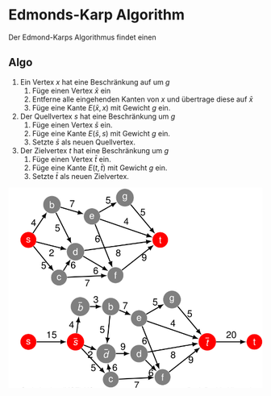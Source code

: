 # Edmonds-Karp Algorithm

Der Edmond-Karps Algorithmus findet einen 

## Algo

1. Ein Vertex $x$ hat eine Beschränkung auf um $g$
   1. Füge einen Vertex $\bar{x}$ ein
   2. Entferne alle eingehenden Kanten von $x$ und übertrage diese auf $\bar{x}$
   3. Füge eine Kante $E(\bar{x},x)$ mit Gewicht $g$ ein.
2. Der Quellvertex $s$ hat eine Beschränkung um $g$
   1. Füge einen Vertex $\bar{s}$ ein.
   2. Füge eine Kante $E(\bar{s},s)$ mit Gewicht $g$ ein.
   3. Setzte $\bar{s}$ als neuen Quellvertex.
3. Der Zielvertex $t$ hat eine Beschränkung um $g$
   1. Füge einen Vertex $\bar{t}$ ein.
   2. Füge eine Kante $E(t,\bar{t})$ mit Gewicht $g$ ein.
   3. Setzte $\bar{t}$ als neuen Zielvertex.

![Edmonds-Karp](images/edmondkarps.png)